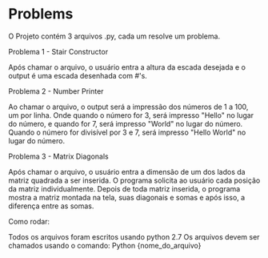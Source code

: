 # Problems

O Projeto contém 3 arquivos .py, cada um resolve um problema.

Problema 1 - Stair Constructor

  Após chamar o arquivo, o usuário entra a altura da escada desejada e o output é uma escada desenhada com #'s.
  
Problema 2 - Number Printer

  Ao chamar o arquivo, o output será a impressão dos números de 1 a 100, um por linha. 
  Onde quando o número for 3, será impresso "Hello" no lugar do número, e quando for 7, será impresso "World" no lugar do número.
  Quando o número for divisível por 3 e 7, será impresso "Hello World" no lugar do número.
  
Problema 3 - Matrix Diagonals

  Após chamar o arquivo, o usuário entra a dimensão de um dos lados da matriz quadrada a ser inserida. 
  O programa solicita ao usuário cada posição da matriz individualmente. 
  Depois de toda matriz inserida, o programa mostra a matriz montada na tela, suas diagonais e somas e após isso, 
  a diferença entre as somas.
  
  
Como rodar:

  Todos os arquivos foram escritos usando python 2.7
  Os arquivos devem ser chamados usando o comando: Python {nome_do_arquivo}
